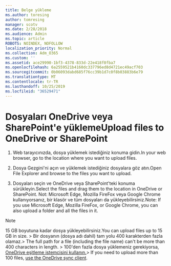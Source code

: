```yaml
---
title: Belge yükleme
ms.author: toresing
author: tomresing
manager: scotv
ms.date: 2/28/2018
ms.audience: Admin
ms.topic: article
ROBOTS: NOINDEX, NOFOLLOW
localization_priority: Normal
ms.collection: Adm_O365
ms.custom: ''
ms.assetid: ace29990-1bf3-4378-833d-22e418f0fba7
ms.openlocfilehash: 6a2559521b4160dc337796ed8d4721ec49acf703
ms.sourcegitcommit: 0b06093dabd685f76cc39b1d7c0f8b03883b6e79
ms.translationtype: MT
ms.contentlocale: tr-TR
ms.lasthandoff: 10/25/2019
ms.locfileid: "36529471"
---
```

# <a name="upload-files-to-onedrive-or-sharepoint"></a><span data-ttu-id="d0be0-102">Dosyaları OneDrive veya SharePoint'e yükleme</span><span class="sxs-lookup"><span data-stu-id="d0be0-102">Upload files to OneDrive or SharePoint</span></span>

1. <span data-ttu-id="d0be0-103">Web tarayıcınızda, dosya yüklemek istediğiniz konuma gidin.</span><span class="sxs-lookup"><span data-stu-id="d0be0-103">In your web browser, go to the location where you want to upload files.</span></span>
    
2. <span data-ttu-id="d0be0-104">Dosya Gezgini'ni açın ve yüklemek istediğiniz dosyalara göz atın.</span><span class="sxs-lookup"><span data-stu-id="d0be0-104">Open File Explorer and browse to the files you want to upload.</span></span>
    
3. <span data-ttu-id="d0be0-105">Dosyaları seçin ve OneDrive veya SharePoint'teki konuma sürükleyin.</span><span class="sxs-lookup"><span data-stu-id="d0be0-105">Select the files and drag them to the location in OneDrive or SharePoint.</span></span> <span data-ttu-id="d0be0-106">Not: Microsoft Edge, Mozilla FireFox veya Google Chrome kullanıyorsanız, bir klasör ve tüm dosyaları da yükleyebilirsiniz.</span><span class="sxs-lookup"><span data-stu-id="d0be0-106">Note: If you use Microsoft Edge, Mozilla FireFox, or Google Chrome, you can also upload a folder and all the files in it.</span></span>
    
> [!NOTE]
>  <span data-ttu-id="d0be0-107">15 GB boyutuna kadar dosya yükleyebilirsiniz.</span><span class="sxs-lookup"><span data-stu-id="d0be0-107">You can upload files up to 15 GB in size.</span></span> <span data-ttu-id="d0be0-108">> Bir dosyanın (dosya adı dahil) tam yolu 400 karakterden fazla olamaz.</span><span class="sxs-lookup"><span data-stu-id="d0be0-108">>  The full path for a file (including the file name) can't be more than 400 characters in length.</span></span> <span data-ttu-id="d0be0-109">> 100'den fazla dosya yüklemeniz gerekiyorsa, [OneDrive eşitleme istemcisini kullanın.](https://go.microsoft.com/fwlink/?linkid=866427)</span><span class="sxs-lookup"><span data-stu-id="d0be0-109">>  If you need to upload more than 100 files, [use the OneDrive sync client](https://go.microsoft.com/fwlink/?linkid=866427).</span></span> 
  

